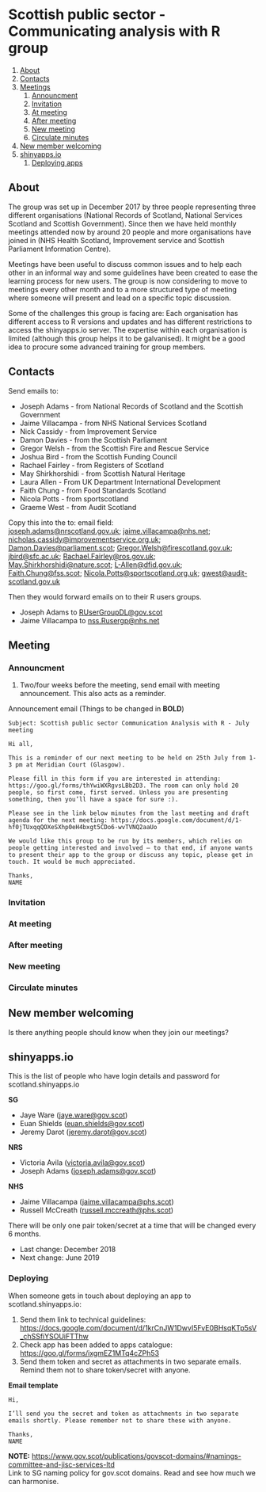 # Scottish public sector - Communicating analysis with R group

1. [About](#About)
2. [Contacts](#Contacts)  
3. [Meetings](#Meetings)
    1. [Announcment](#Announcment)
    2. [Invitation](#Invitation)
    3. [At meeting](#At-meeting)
    4. [After meeting](#After-meeting)
    5. [New meeting](#New-meeting)
    6. [Circulate minutes](#Circulate-minutes)
4. [New member welcoming](#New-member-welcoming)
5. [shinyapps.io](#shinyapps.io)
    1. [Deploying apps](#Deploying-apps)


## About
The group was set up in December 2017 by three people representing three different organisations (National Records of Scotland, National Services Scotland and Scottish Government). Since then we have held monthly meetings attended now by around 20 people and more organisations have joined in (NHS Health Scotland, Improvement service and Scottish Parliament Information Centre).
 
Meetings have been useful to discuss common issues and to help each other in an informal way and some guidelines have been created to ease the learning process for new users. The group is now considering to move to meetings every other month and to a more structured type of meeting where someone will present and lead on a specific topic discussion.
 
Some of the challenges this group is facing are:
Each organisation has different access to R versions and updates and has different restrictions to access the shinyapps.io server.
The expertise within each organisation is limited (although this group helps it to be galvanised). It might be a good idea to procure some advanced training for group members.

## Contacts
Send emails to:
* Joseph Adams - from National Records of Scotland and the Scottish Government  
* Jaime Villacampa - from NHS National Services Scotland  
* Nick Cassidy - from Improvement Service  
* Damon Davies - from the Scottish Parliament  
* Gregor Welsh - from the Scottish Fire and Rescue Service  
* Joshua Bird - from the Scottish Funding Council  
* Rachael Fairley  - from Registers of Scotland  
* May Shirkhorshidi - from Scottish Natural Heritage  
* Laura Allen - From UK Department International Development  
* Faith Chung - from Food Standards Scotland  
* Nicola Potts - from sportscotland  
* Graeme West - from Audit Scotland  

Copy this into the to: email field:  
joseph.adams@nrscotland.gov.uk; jaime.villacampa@nhs.net; nicholas.cassidy@improvementservice.org.uk; Damon.Davies@parliament.scot; Gregor.Welsh@firescotland.gov.uk; jbird@sfc.ac.uk; Rachael.Fairley@ros.gov.uk; May.Shirkhorshidi@nature.scot; L-Allen@dfid.gov.uk; Faith.Chung@fss.scot; Nicola.Potts@sportscotland.org.uk; gwest@audit-scotland.gov.uk

Then they would forward emails on to their R users groups.
* Joseph Adams to RUserGroupDL@gov.scot
* Jaime Villacampa to nss.Rusergp@nhs.net 
 
## Meeting
### Announcment
1. Two/four weeks before the meeting, send email with meeting announcement. This also acts as a reminder.

Announcement email
(Things to be changed in **BOLD**)

`Subject: Scottish public sector Communication Analysis with R - July meeting`
```
Hi all,

This is a reminder of our next meeting to be held on 25th July from 1-3 pm at Meridian Court (Glasgow).

Please fill in this form if you are interested in attending: https://goo.gl/forms/thYwiWXRgvsLBb2D3. The room can only hold 20 people, so first come, first served. Unless you are presenting something, then you’ll have a space for sure :).

Please see in the link below minutes from the last meeting and draft agenda for the next meeting: https://docs.google.com/document/d/1-hf0jTUxqqQOXeSXhp0eH4bxgt5CDo6-wvTVNQ2aaUo

We would like this group to be run by its members, which relies on people getting interested and involved – to that end, if anyone wants to present their app to the group or discuss any topic, please get in touch. It would be much appreciated.

Thanks,
NAME
```
### Invitation
### At meeting
### After meeting
### New meeting
### Circulate minutes

## New member welcoming
Is there anything people should know when they join our meetings?


## shinyapps.io
This is the list of people who have login details and password for scotland.shinyapps.io

**SG**
* Jaye Ware (jaye.ware@gov.scot)
* Euan Shields (euan.shields@gov.scot)
* Jeremy Darot (jeremy.darot@gov.scot)

**NRS**
* Victoria Avila (victoria.avila@gov.scot)
* Joseph Adams (joseph.adams@gov.scot)

**NHS**
* Jaime Villacampa (jaime.villacampa@phs.scot)
* Russell McCreath (russell.mccreath@phs.scot)
 
There will be only one pair token/secret at a time that will be changed every 6 months.  
* Last change: December 2018  
* Next change: June 2019


### Deploying
When someone gets in touch about deploying an app to scotland.shinyapps.io:  
1. Send them link to technical guidelines: https://docs.google.com/document/d/1krCnJW1DwvI5FvE0BHsqKTp5sV_chSSfiYSOUiFTThw
2. Check app has been added to apps catalogue: https://goo.gl/forms/ixgmEZ1MTq4cZPh53
3. Send them token and secret as attachments in two separate emails. Remind them not to share token/secret with anyone.

**Email template**

```
Hi,  

I’ll send you the secret and token as attachments in two separate emails shortly. Please remember not to share these with anyone.  

Thanks,  
NAME 
```


**NOTE:** https://www.gov.scot/publications/govscot-domains/#namings-committee-and-jisc-services-ltd  
Link to SG naming policy for gov.scot domains. Read and see how much we can harmonise. 
